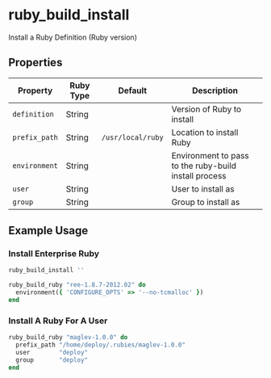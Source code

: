 # ruby_build_install

Install a Ruby Definition (Ruby version)

## Properties

| Property      | Ruby Type | Default           | Description                                           |
| ------------- | --------- | ----------------- | ----------------------------------------------------- |
| `definition`  | String    |                   | Version of Ruby to install                            |
| `prefix_path` | String    | `/usr/local/ruby` | Location to install Ruby                              |
| `environment` | String    |                   | Environment to pass to the ruby-build install process |
| `user`        | String    |                   | User to install as                                    |
| `group`       | String    |                   | Group to install as                                   |

## Example Usage

### Install Enterprise Ruby

```ruby
ruby_build_install ''

ruby_build_ruby "ree-1.8.7-2012.02" do
  environment({ 'CONFIGURE_OPTS' => '--no-tcmalloc' })
end
```

### Install A Ruby For A User

```ruby
ruby_build_ruby "maglev-1.0.0" do
  prefix_path "/home/deploy/.rubies/maglev-1.0.0"
  user        "deploy"
  group       "deploy"
end
```
